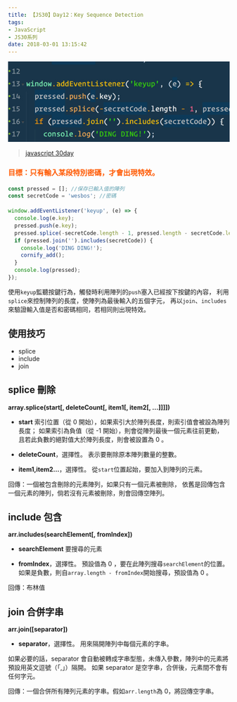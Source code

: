 ```yaml
---
title: 【JS30】Day12：Key Sequence Detection
tags:
- JavaScript
- JS30系列
date: 2018-03-01 13:15:42
---
```

![](/img/js30day/small11.jpg)

> [javascript 30day](https://javascript30.com/)

<!-- more -->

### <span style="color:#ff5900">目標：只有輸入某段特別密碼，才會出現特效。</span>

```js
const pressed = []; //保存已輸入值的陣列
const secretCode = 'wesbos'; //密碼

window.addEventListener('keyup', (e) => {
  console.log(e.key);
  pressed.push(e.key);
  pressed.splice(-secretCode.length - 1, pressed.length - secretCode.length);
  if (pressed.join('').includes(secretCode)) {
    console.log('DING DING!');
    cornify_add();
  }
  console.log(pressed);
}); 
```

使用`keyup`監聽按鍵行為，觸發時利用陣列的`push`塞入已經按下按鍵的內容，
利用`splice`來控制陣列的長度，使陣列為最後輸入的五個字元，
再以`join`、`includes`來驗證輸入值是否和密碼相同，若相同則出現特效。

## 使用技巧
- splice
- include
- join

## splice 刪除

**array.splice(start[, deleteCount[, item1[, item2[, ...]]]])**

- **start**
索引位置（從 0 開始），如果索引大於陣列長度，則索引值會被設為陣列長度；
如果索引為負值（從 -1 開始），則會從陣列最後一個元素往前更動，
且若此負數的絕對值大於陣列長度，則會被設置為 0 。

- **deleteCount**，選擇性。
表示要刪除原本陣列數量的整數。

- **item1,item2...**，選擇性。
從`start`位置起始，要加入到陣列的元素。 

回傳：一個被包含刪除的元素陣列，如果只有一個元素被刪除，
依舊是回傳包含一個元素的陣列，倘若沒有元素被刪除，則會回傳空陣列。

## include 包含
**arr.includes(searchElement[, fromIndex])**

- **searchElement**
要搜尋的元素

- **fromIndex**，選擇性。
預設值為 0 ，要在此陣列搜尋`searchElement`的位置。
如果是負數，則自`array.length - fromIndex`開始搜尋，預設值為 0 。

回傳：布林值

## join 合併字串
**arr.join([separator])**

- **separator**，選擇性。
用來隔開陣列中每個元素的字串。

如果必要的話，separator 會自動被轉成字串型態，未傳入參數，陣列中的元素將預設用英文逗號（「,」）隔開。
如果 separator 是空字串，合併後，元素間不會有任何字元。

回傳：一個合併所有陣列元素的字串。假如`arr.length`為 0，將回傳空字串。  